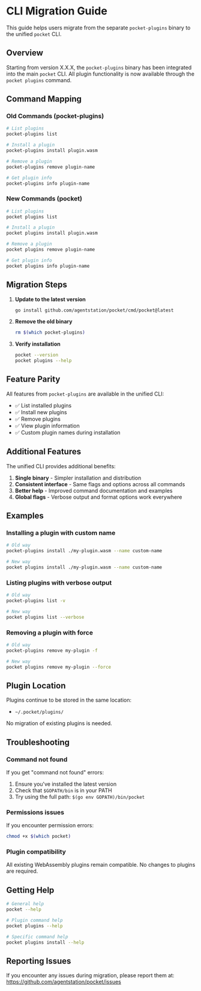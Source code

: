 # CLI Migration Guide

This guide helps users migrate from the separate `pocket-plugins` binary to the unified `pocket` CLI.

## Overview

Starting from version X.X.X, the `pocket-plugins` binary has been integrated into the main `pocket` CLI. All plugin functionality is now available through the `pocket plugins` command.

## Command Mapping

### Old Commands (pocket-plugins)

```bash
# List plugins
pocket-plugins list

# Install a plugin
pocket-plugins install plugin.wasm

# Remove a plugin
pocket-plugins remove plugin-name

# Get plugin info
pocket-plugins info plugin-name
```

### New Commands (pocket)

```bash
# List plugins
pocket plugins list

# Install a plugin
pocket plugins install plugin.wasm

# Remove a plugin
pocket plugins remove plugin-name

# Get plugin info
pocket plugins info plugin-name
```

## Migration Steps

1. **Update to the latest version**
   ```bash
   go install github.com/agentstation/pocket/cmd/pocket@latest
   ```

2. **Remove the old binary**
   ```bash
   rm $(which pocket-plugins)
   ```

3. **Verify installation**
   ```bash
   pocket --version
   pocket plugins --help
   ```

## Feature Parity

All features from `pocket-plugins` are available in the unified CLI:

- ✅ List installed plugins
- ✅ Install new plugins
- ✅ Remove plugins
- ✅ View plugin information
- ✅ Custom plugin names during installation

## Additional Features

The unified CLI provides additional benefits:

1. **Single binary** - Simpler installation and distribution
2. **Consistent interface** - Same flags and options across all commands
3. **Better help** - Improved command documentation and examples
4. **Global flags** - Verbose output and format options work everywhere

## Examples

### Installing a plugin with custom name
```bash
# Old way
pocket-plugins install ./my-plugin.wasm --name custom-name

# New way
pocket plugins install ./my-plugin.wasm --name custom-name
```

### Listing plugins with verbose output
```bash
# Old way
pocket-plugins list -v

# New way
pocket plugins list --verbose
```

### Removing a plugin with force
```bash
# Old way
pocket-plugins remove my-plugin -f

# New way
pocket plugins remove my-plugin --force
```

## Plugin Location

Plugins continue to be stored in the same location:
- `~/.pocket/plugins/`

No migration of existing plugins is needed.

## Troubleshooting

### Command not found
If you get "command not found" errors:
1. Ensure you've installed the latest version
2. Check that `$GOPATH/bin` is in your PATH
3. Try using the full path: `$(go env GOPATH)/bin/pocket`

### Permissions issues
If you encounter permission errors:
```bash
chmod +x $(which pocket)
```

### Plugin compatibility
All existing WebAssembly plugins remain compatible. No changes to plugins are required.

## Getting Help

```bash
# General help
pocket --help

# Plugin command help
pocket plugins --help

# Specific command help
pocket plugins install --help
```

## Reporting Issues

If you encounter any issues during migration, please report them at:
https://github.com/agentstation/pocket/issues
